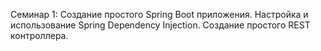 Семинар 1:
Создание простого Spring Boot приложения.
Настройка и использование Spring Dependency Injection.
Создание простого REST контроллера.
